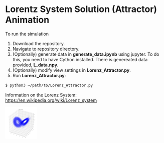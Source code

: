 # Lorentz System Solution (Attractor) Animation

To run the simulation
 1. Download the repository.
 1. Navigate to repository directory.
 1. (Optionally) generate data in **generate_data.ipynb** using jupyter. To do this, you need to have Cython installed. There is genereated data provided, **L_data.npy**.
 1. (Optionally) modify view settings in **Lorenz_Attractor.py**.
 1. Run **Lorenz_Attractor.py**:
 ```bash
 $ python3 ~/path/to/Lorenz_Attractor.py
 ```



Information on the Lorenz System: https://en.wikipedia.org/wiki/Lorenz_system

<img src="example.png" style="width:100px;" />

